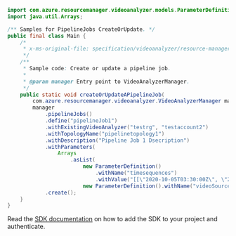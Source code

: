 ```java
import com.azure.resourcemanager.videoanalyzer.models.ParameterDefinition;
import java.util.Arrays;

/** Samples for PipelineJobs CreateOrUpdate. */
public final class Main {
    /*
     * x-ms-original-file: specification/videoanalyzer/resource-manager/Microsoft.Media/preview/2021-11-01-preview/examples/pipeline-job-create.json
     */
    /**
     * Sample code: Create or update a pipeline job.
     *
     * @param manager Entry point to VideoAnalyzerManager.
     */
    public static void createOrUpdateAPipelineJob(
        com.azure.resourcemanager.videoanalyzer.VideoAnalyzerManager manager) {
        manager
            .pipelineJobs()
            .define("pipelineJob1")
            .withExistingVideoAnalyzer("testrg", "testaccount2")
            .withTopologyName("pipelinetopology1")
            .withDescription("Pipeline Job 1 Dsecription")
            .withParameters(
                Arrays
                    .asList(
                        new ParameterDefinition()
                            .withName("timesequences")
                            .withValue("[[\"2020-10-05T03:30:00Z\", \"2020-10-05T04:30:00Z\"]]"),
                        new ParameterDefinition().withName("videoSourceName").withValue("camera001")))
            .create();
    }
}
```

Read the [SDK documentation](https://github.com/Azure/azure-sdk-for-java/blob/azure-resourcemanager-videoanalyzer_1.0.0-beta.5/sdk/videoanalyzer/azure-resourcemanager-videoanalyzer/README.md) on how to add the SDK to your project and authenticate.
